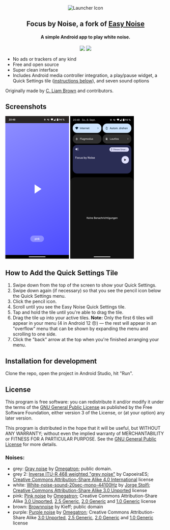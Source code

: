 <p align="center"><img src="https://raw.githubusercontent.com/fm-sys/FocusByNoise/master/app/src/main/res/mipmap-xhdpi/launcher.png" alt="Launcher Icon"/></p>

<h2 align="center"><b>Focus by Noise, a fork of <a href="https://github.com/cliambrown/EasyNoise">Easy Noise</a></b></h2>

<h4 align="center">A simple Android app to play white noise.</h4>

<!---<p align="center">
<a href='https://www.f-droid.org/en/packages/com.cliambrown.easynoise/'><img alt='Get it on F-Droid' width="200px" src='https://fdroid.gitlab.io/artwork/badge/get-it-on.png'/></a>
<a href='https://play.google.com/store/apps/details?id=com.cliambrown.easynoise'><img alt='Get it on Google Play' width="200px" src='https://play.google.com/intl/en_us/badges/static/images/badges/en_badge_web_generic.png'/></a>
</p>--->

<p align="center">
<a href="https://github.com/fm-sys/FocusByNoise/releases" alt="GitHub release"><img src="https://img.shields.io/github/v/release/fm-sys/FocusByNoise"></a>
<a href="https://www.gnu.org/licenses/gpl-3.0" alt="License: GPLv3"><img src="https://img.shields.io/badge/License-GPL%20v3-blue.svg"></a>
</p>

* No ads or trackers of any kind
* Free and open source
* Super clean interface
* Includes Android media controller integration, a play/pause widget, a Quick Settings tile ([instructions below](#how-to-add-the-quick-settings-tile)), and seven sound options

Originally made by [C. Liam Brown](https://cliambrown.com) and contributors.


## Screenshots

<a href="https://raw.githubusercontent.com/fm-sys/FocusByNoise/master/screenshot_1.png"><img src="https://raw.githubusercontent.com/fm-sys/FocusByNoise/master/screenshot_1.png" width="200px" alt="Screenshot 1"></a> <a href="https://raw.githubusercontent.com/fm-sys/FocusByNoise/master/screenshot_2.png"><img src="https://raw.githubusercontent.com/fm-sys/FocusByNoise/master/screenshot_2.png" width="200px" alt="Screenshot 2"></a>

## How to Add the Quick Settings Tile

1. Swipe down from the top of the screen to show your Quick Settings.
1. Swipe down again (if necessary) so that you see the pencil icon below the Quick Settings menu.
1. Click the pencil icon.
1. Scroll until you see the Easy Noise Quick Settings tile.
1. Tap and hold the tile until you're able to drag the tile.
1. Drag the tile up into your active tiles. **Note:** Only the first 6 tiles will appear in your menu (4 in Android 12 😠) — the rest will appear in an "overflow" menu that can be shown by expanding the menu and scrolling to one side.
1. Click the "back" arrow at the top when you're finished arranging your menu.

## Installation for development

Clone the repo, open the project in Android Studio, hit "Run".

## License

This program is free software: you can redistribute it and/or modify it under the terms of the [GNU General Public License](https://www.gnu.org/licenses/gpl.html) as published by the Free Software Foundation, either version 3 of the License, or (at your option) any later version.

This program is distributed in the hope that it will be useful, but WITHOUT ANY WARRANTY; without even the implied warranty of MERCHANTABILITY or FITNESS FOR A PARTICULAR PURPOSE. See the [GNU General Public License](https://www.gnu.org/licenses/gpl.html) for more details.

### Noises:

* grey: [Gray noise](https://commons.wikimedia.org/w/index.php?title=File%3AGray_noise.ogg) by [Omegatron](https://commons.wikimedia.org/wiki/User:Omegatron); public domain.
* grey 2: [Inverse ITU-R 468 weighted "grey noise"](https://commons.wikimedia.org/w/index.php?title=File%3AInverse_ITU-R_468_weighted_%22grey_noise%22.ogg) by CapoeiraES;  [Creative Commons Attribution-Share Alike 4.0 International](https://creativecommons.org/licenses/by-sa/4.0/deed.en) license
* white: [White-noise-sound-20sec-mono-44100Hz](https://commons.wikimedia.org/w/index.php?title=File%3AWhite-noise-sound-20sec-mono-44100Hz.ogg) by [Jorge Stolfi](https://commons.wikimedia.org/wiki/User:Jorge_Stolfi); [Creative Commons Attribution-Share Alike 3.0 Unported](https://creativecommons.org/licenses/by-sa/3.0/deed.en) license
* pink: [Pink noise](https://commons.wikimedia.org/w/index.php?title=File%3APink_noise.ogg) by [Omegatron](https://commons.wikimedia.org/wiki/User:Omegatron); Creative Commons Attribution-Share Alike [3.0 Unported](https://creativecommons.org/licenses/by-sa/3.0/deed.en), [2.5 Generic](https://creativecommons.org/licenses/by-sa/2.5/deed.en), [2.0 Generic](https://creativecommons.org/licenses/by-sa/2.0/deed.en) and [1.0 Generic](https://creativecommons.org/licenses/by-sa/1.0/deed.en) license
* brown: [Brownnoise](https://en.wikipedia.org/wiki/File:Brownnoise.ogg) by Kieff; public domain
* purple: [Purple noise](https://commons.wikimedia.org/w/index.php?title=File%3APurple_noise.ogg) by [Omegatron](https://commons.wikimedia.org/wiki/User:Omegatron); Creative Commons Attribution-Share Alike [3.0 Unported](https://creativecommons.org/licenses/by-sa/3.0/deed.en), [2.5 Generic](https://creativecommons.org/licenses/by-sa/2.5/deed.en), [2.0 Generic](https://creativecommons.org/licenses/by-sa/2.0/deed.en) and [1.0 Generic](https://creativecommons.org/licenses/by-sa/1.0/deed.en) license
